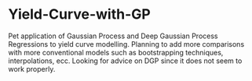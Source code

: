 # Yield-Curve-with-GP
Pet application of Gaussian Process and Deep Gaussian Process Regressions to yield curve modelling.
Planning to add more comparisons with more conventional models such as bootstrapping techniques, interpolations, ecc.
Looking for advice on DGP since it does not seem to work properly.
